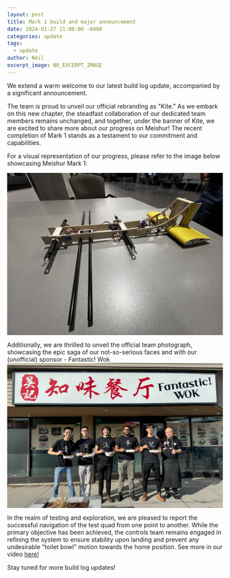 ```yaml
---
layout: post
title: Mark 1 build and major announcement
date: 2024-01-27 11:00:00 -0400
categories: update
tags:
  - update
author: Neil
excerpt_image: NO_EXCERPT_IMAGE
---
```


We extend a warm welcome to our latest build log update, accompanied by a significant announcement.

The team is proud to unveil our official rebranding as "Kite." As we embark on this new chapter, the steadfast collaboration of our dedicated team members remains unchanged, and together, under the banner of Kite, we are excited to share more about our progress on Meishur! The recent completion of Mark 1 stands as a testament to our commitment and capabilities.

For a visual representation of our progress, please refer to the image below showcasing Meishur Mark 1:

<img src="/assets/meishur-mark1.jpg" />


Additionally, we are thrilled to unveil the official team photograph, showcasing the epic saga of our not-so-serious faces and with our (unofficial) sponsor - Fantastic! Wok
<img src="/assets/Official_Capstone_Team.jpg" />

In the realm of testing and exploration, we are pleased to report the successful navigation of the test quad from one point to another. While the primary objective has been achieved, the controls team remains engaged in refining the system to ensure stability upon landing and prevent any undesirable "toilet bowl" motion towards the home position. See more in our video <a href="https://youtu.be/ADOGEUiQ-9M">here!</a>

Stay tuned for more build log updates!

<style>
img {
  display: block;
  margin-left: auto;
  margin-right: auto;
}
.center {
  text-align: center;
  font-style: italic;
}
</style>